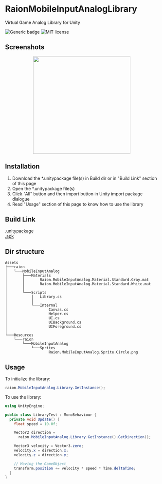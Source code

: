 # RaionMobileInputAnalogLibrary
Virtual Game Analog Library for Unity
  
![Generic badge](https://img.shields.io/badge/Version-1.0.1-green.svg)
![MIT license](https://img.shields.io/badge/License-MIT-blue.svg)

## Screenshots
<p align="center">
  <img src="https://raw.githubusercontent.com/jmsrsd/RaionMobileInputAnalog/master/Screenshots/Screenshot.00.gif" height="320"/>
</p>

## Installation
1. Download the \*.unitypackage file(s) in Build dir or in "Build Link" section of this page
2. Open the \*.unitypackage file(s)
3. Click "All" button and then import button in Unity import package dialogue
4. Read "Usage" section of this page to know how to use the library

## Build Link
[.unitypackage](https://github.com/jmsrsd/RaionMobileInputAnalogLibrary/blob/master/Build/101/raion.MobileInputAnalogLibrary.101.unitypackage)  
[.apk](https://github.com/jmsrsd/RaionMobileInputAnalogLibrary/blob/master/Build/apk/100/raion.MobileInputAnalogLibrary.100.apk)
  
## Dir structure
```
Assets
├───raion
│   └───MobileInputAnalog
│       ├───Materials
│       │       Raion.MobileInputAnalog.Material.Standard.Gray.mat
│       │       Raion.MobileInputAnalog.Material.Standard.White.mat
│       │
│       └───Scripts
│           │   Library.cs
│           │
│           └───Internal
│                   Canvas.cs
│                   Helper.cs
│                   UI.cs
│                   UIBackground.cs
│                   UIForeground.cs
│
└───Resources
    └───raion
        └───MobileInputAnalog
            └───Sprites
                    Raion.MobileInputAnalog.Sprite.Circle.png
```
  
## Usage
To initialize the library:
```C#
raion.MobileInputAnalog.Library.GetInstance();
```

To use the library:
```C#
using UnityEngine;

public class LibraryTest : MonoBehaviour {
  private void Update() {
    float speed = 10.0f;

    Vector2 direction =
      raion.MobileInputAnalog.Library.GetInstance().GetDirection();

    Vector3 velocity = Vector3.zero;
    velocity.x = direction.x;
    velocity.z = direction.y;

    // Moving the GameObject
    transform.position += velocity * speed * Time.deltaTime;
  }
}

```
